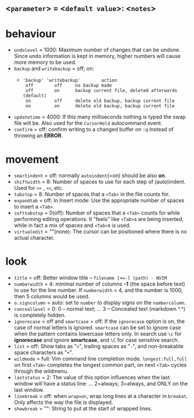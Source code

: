 ## <`parameter`> = <`default value`>: <`notes`>
# behaviour
- `undolevel` = 1000: Maximum number of changes that can be undone.  Since undo information is kept in memory, higher numbers will cause more memory to be used.
- `backup` and `writebackup` = off; on:
    - ```
      'backup' 'writebackup'		action	 
       off	      off	  no backup made
       off	      on	  backup current file, deleted afterwards (default)
       on	      off	  delete old backup, backup current file
       on	      on	  delete old backup, backup current file
      ```
- `updatetime` = 4000: If this many milliseconds nothing is typed the swap file will be.  Also used for the `CursorHold` autocommand event.
- `confirm` = off: confirm writing to a changed buffer on `:q` instead of throwing an **ERROR**.

# movement
- `smartindent` = off: normally `autoindent`(=on) should be also **on**.
- `shiftwidth` = 8: Number of spaces to use for each step of (auto)indent.  Used for `>>` , `<<`, etc.
- `tabstop` = 8: Number of spaces that a `<Tab>` in the file counts for.
- `expandtab` = off: In Insert mode: Use the appropriate number of spaces to insert a `<Tab>`.
- `softtabstop` = 0(off): Number of spaces that a `<Tab>` counts for while performing editing operations. It "feels" like `<Tab>`s are being inserted, while in fact a mix of spaces and `<Tab>`s is used.
- `virtualedit` = ""(none): The cursor can be positioned where there is no actual character.

# look
- `title` = off: Better window title – `filename [+=-] (path) - NVIM`
- `numberwidth` = 4: minimal number of columns **-1** (the space before text) to use for the line number. If `numberwidth` = 4, and the number is 1000, then 5 columns would be used.
- `o.signcolumn` = auto: set to `number` to display signs on the `numbercolumn`.
- `conceallevel` = 0: 0 – normal text; ... 3 – Concealed text (markdown ^.^) is completely hidden.
- `ignorecase` = off and `smartcase` = off: If the `ignorecase` option is on, the case of normal letters is ignored. `smartcase` can be set to ignore case when the pattern contains lowercase letters only. In search use `\c` for **ignorecase** and ignore **smartcase**, and `\C` for case sensitive search.
- `list` = off: Show tabs as "`>`", trailing spaces as "`-`", and non-breakable space characters as "`+`".
- `wildmode` = full: Vim command line completion mode. `longest:full,full` on first `<Tab>` completes the longest common part, on next `<Tab>` cycles through the wildmenu.
- `laststatus` = 2: The value of this option influences when the last window will have a status line: ... 2=always; 3=always, and ONLY on the last window.
- `linebreak` = off: when `wrap=on`, wrap long lines at a character in `breakat`. Only affects the way the file is displayed.
- `showbreak` = "": String to put at the start of wrapped lines.

